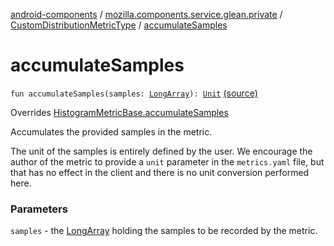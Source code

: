 [android-components](../../index.md) / [mozilla.components.service.glean.private](../index.md) / [CustomDistributionMetricType](index.md) / [accumulateSamples](./accumulate-samples.md)

# accumulateSamples

`fun accumulateSamples(samples: `[`LongArray`](https://kotlinlang.org/api/latest/jvm/stdlib/kotlin/-long-array/index.html)`): `[`Unit`](https://kotlinlang.org/api/latest/jvm/stdlib/kotlin/-unit/index.html) [(source)](https://github.com/mozilla-mobile/android-components/blob/master/components/service/glean/src/main/java/mozilla/components/service/glean/private/CustomDistributionMetricType.kt#L53)

Overrides [HistogramMetricBase.accumulateSamples](../-histogram-metric-base/accumulate-samples.md)

Accumulates the provided samples in the metric.

The unit of the samples is entirely defined by the user. We encourage the author of the
metric to provide a `unit` parameter in the `metrics.yaml` file, but that has no effect
in the client and there is no unit conversion performed here.

### Parameters

`samples` - the [LongArray](https://kotlinlang.org/api/latest/jvm/stdlib/kotlin/-long-array/index.html) holding the samples to be recorded by the metric.